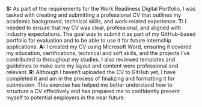 **S:** As part of the requirements for the Work Readiness Digital Portfolio, I was tasked with creating and submitting a professional CV that outlines my academic background, technical skills, and work-related experience.
**T:** I needed to ensure that my CV was clear, professional, and aligned with industry expectations. The goal was to submit it as part of my GitHub-based portfolio for evaluation and to be able to use it for future internship applications.
**A:** I created my CV using Microsoft Word, ensuring it covered my education, certifications, technical and soft skills, and the projects I’ve contributed to throughout my studies. I also reviewed templates and guidelines to make sure my layout and content were professional and relevant.
**R:** Although I haven’t uploaded the CV to GitHub yet, I have completed it and am in the process of finalizing and formatting it for submission. This exercise has helped me better understand how to structure a CV effectively and has prepared me to confidently present myself to potential employers in the near future.